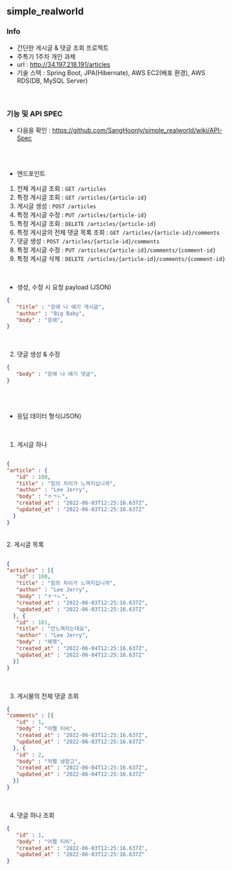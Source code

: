 ## simple_realworld

### Info
- 간단한 게시글 & 댓글 조회 프로젝트
- 주특기 1주차 개인 과제 
- url : http://34.197.218.191/articles
- 기술 스택 : Spring Boot, JPA(Hibernate), AWS EC2(배포 환경), AWS RDS(DB, MySQL Server)

<br>

### 기능 및 API SPEC

- 다음을 확인 : https://github.com/SangHoonly/simple_realworld/wiki/API-Spec

<br> <br>

- 엔드포인트 

1. 전체 게시글 조회 : `GET /articles`
2. 특정 게시글 조회 : `GET /articles/{article-id}`
3. 게시글 생성 : `POST /articles`
4. 특정 게시글 수정 : `PUT /articles/{article-id}`
5. 특정 게시글 조회 : `DELETE /articles/{article-id}`
6. 특정 게시글의 전체 댓글 목록 조회 : `GET /articles/{article-id}/comments`
7. 댓글 생성 : `POST /articles/{article-id}/comments`
8. 특정 게시글 수정 : `PUT /articles/{article-id}/comments/{comment-id}`
9. 특정 게시글 삭제 : `DELETE /articles/{article-id}/comments/{comment-id}`

<br>

- 생성, 수정 시 요청 payload (JSON)
``` json
{
   "title" : "응애 나 애기 게시글",
   "author" : "Big Baby",
   "body" : "응애",
}
```
<br>

2. 댓글 생성 & 수정 <br>

``` json
{
   "body" : "응애 나 애기 댓글",
}
```

<br> <br>




- 응답 데이터 형식(JSON)

<br>

1. 게시글 하나 <br>


``` json

{
"article" : {
   "id" : 100,
   "title" : "힘의 차이가 느껴지십니까",
   "author" : "Lee Jerry",
   "body" : "ㅈㄱㄴ",
   "created_at" : "2022-06-03T12:25:16.637Z",
   "updated_at" : "2022-06-03T12:25:16.637Z"
  }
}
```
<br>
2. 게시글 목록<br>

``` json

{ 
"articles" : [{
   "id" : 100,
   "title" : "힘의 차이가 느껴지십니까",
   "author" : "Lee Jerry",
   "body" : "ㅈㄱㄴ",
   "created_at" : "2022-06-03T12:25:16.637Z",
   "updated_at" : "2022-06-03T12:25:16.637Z"
  }, {
   "id" : 101,
   "title" : "안느껴지는데요",
   "author" : "Lee Jerry",
   "body" : "헤헷",
   "created_at" : "2022-06-04T12:25:16.637Z",
   "updated_at" : "2022-06-04T12:25:16.637Z"
  }]
}
```
<br>

3. 게시물의 전체 댓글 조회<br>

``` json
{ 
"comments" : [{
   "id" : 1,
   "body" : "어쩔 티비",
   "created_at" : "2022-06-03T12:25:16.637Z",
   "updated_at" : "2022-06-03T12:25:16.637Z"
  }, {
   "id" : 2,
   "body" : "저쩔 냉장고",
   "created_at" : "2022-06-04T12:25:16.637Z",
   "updated_at" : "2022-06-04T12:25:16.637Z"
  }]
}
```
<br>

4. 댓글 하나 조회 <br>


``` json
{
   "id" : 1,
   "body" : "어쩔 티비",
   "created_at" : "2022-06-03T12:25:16.637Z",
   "updated_at" : "2022-06-03T12:25:16.637Z"
}
```
